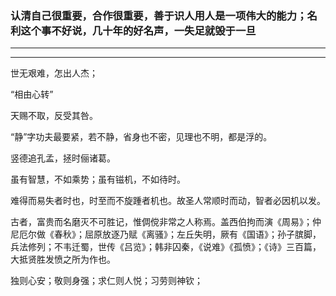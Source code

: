 ### 认清自己很重要，合作很重要，善于识人用人是一项伟大的能力；名利这个事不好说，几十年的好名声，一失足就毁于一旦


------
------


世无艰难，怎出人杰；



“相由心转”



天赐不取，反受其咎。



“静”字功夫最要紧，若不静，省身也不密，见理也不明，都是浮的。



竖德追孔孟，拯时俪诸葛。

虽有智慧，不如乘势；虽有镃机，不如待时。



难得而易失者时也，时至而不旋踵者机也。故圣人常顺时而动，智者必因机以发。



古者，富贵而名磨灭不可胜记，惟倜傥非常之人称焉。盖西伯拘而演《周易》；仲尼厄尔做《春秋》；屈原放逐乃赋《离骚》；左丘失明，厥有《国语》；孙子膑脚，兵法修列；不韦迁蜀，世传《吕览》；韩非囚秦，《说难》《孤愤》；《诗》三百篇，大抵贤胜发愤之所为作也。



独则心安；敬则身强；求仁则人悦；习劳则神钦；